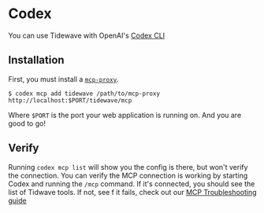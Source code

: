 # Codex

You can use Tidewave with OpenAI's [Codex CLI](https://developers.openai.com/codex/cli/)

## Installation

First, you must install a [`mcp-proxy`](guides/mcp_proxy.md).

```shell
$ codex mcp add tidewave /path/to/mcp-proxy http://localhost:$PORT/tidewave/mcp
```

Where `$PORT` is the port your web application is running on. And you are good to go!

## Verify

Running `codex mcp list` will show you the config is there, but won't verify the connection. You can verify the MCP connection is working by starting Codex and running the `/mcp` command. If it's connected, you should see the list of Tidwave tools. If not, see f it fails, check out our [MCP Troubleshooting guide](mcp_troubleshooting.md)
